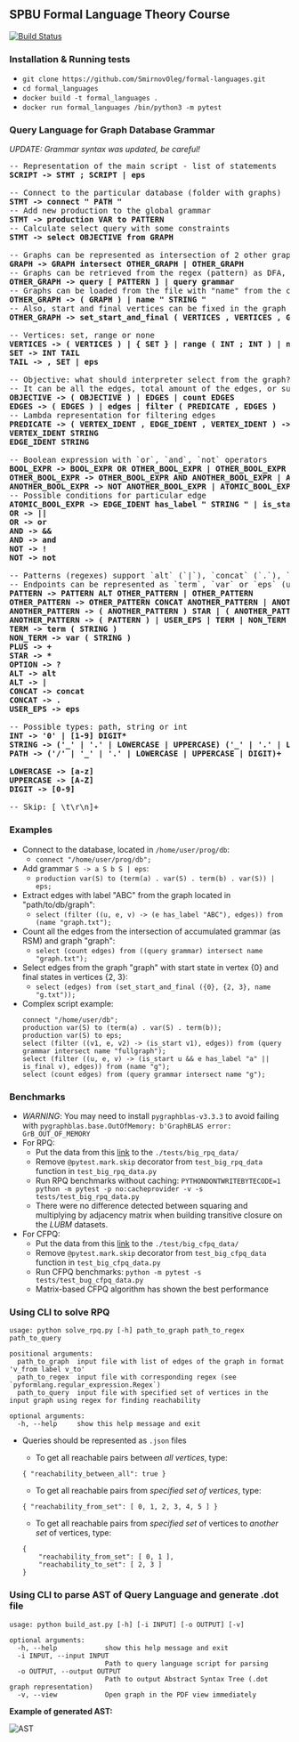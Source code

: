 ## SPBU Formal Language Theory Course

[![Build Status](https://travis-ci.com/SmirnovOleg/formal-languages.svg?branch=master)](https://travis-ci.com/SmirnovOleg/formal-languages)

### Installation & Running tests

 - `git clone https://github.com/SmirnovOleg/formal-languages.git`
 - `cd formal_languages`
 - `docker build -t formal_languages .`
 - `docker run formal_languages /bin/python3 -m pytest`
 
### Query Language for Graph Database Grammar
*UPDATE: Grammar syntax was updated, be careful!*

<pre>
-- Representation of the main script - list of statements
<b>SCRIPT -> STMT ; SCRIPT | eps</b>

-- Connect to the particular database (folder with graphs)
<b>STMT -> connect " PATH "</b>
-- Add new production to the global grammar
<b>STMT -> production VAR to PATTERN</b>
-- Calculate select query with some constraints
<b>STMT -> select OBJECTIVE from GRAPH</b>

-- Graphs can be represented as intersection of 2 other graphs
<b>GRAPH -> GRAPH intersect OTHER_GRAPH | OTHER_GRAPH</b>
-- Graphs can be retrieved from the regex (pattern) as DFA, or from the collected grammar as RSM
<b>OTHER_GRAPH -> query [ PATTERN ] | query grammar</b>
-- Graphs can be loaded from the file with "name" from the connected database
<b>OTHER_GRAPH -> ( GRAPH ) | name " STRING "</b>
-- Also, start and final vertices can be fixed in the graph
<b>OTHER_GRAPH -> set_start_and_final ( VERTICES , VERTICES , GRAPH )</b>

-- Vertices: set, range or none
<b>VERTICES -> ( VERTICES ) | { SET } | range ( INT ; INT ) | none</b>
<b>SET -> INT TAIL</b>
<b>TAIL -> , SET | eps</b>

-- Objective: what should interpreter select from the graph?
-- It can be all the edges, total amount of the edges, or subset of the edges, extracted by filtering another edges
<b>OBJECTIVE -> ( OBJECTIVE ) | EDGES | count EDGES</b>
<b>EDGES -> ( EDGES ) | edges | filter ( PREDICATE , EDGES )</b>
-- Lambda representation for filtering edges
<b>PREDICATE -> ( VERTEX_IDENT , EDGE_IDENT , VERTEX_IDENT ) -> BOOL_EXPR</b>
<b>VERTEX_IDENT STRING</b>
<b>EDGE_IDENT STRING</b>

-- Boolean expression with `or`, `and`, `not` operators
<b>BOOL_EXPR -> BOOL_EXPR OR OTHER_BOOL_EXPR | OTHER_BOOL_EXPR</b>
<b>OTHER_BOOL_EXPR -> OTHER_BOOL_EXPR AND ANOTHER_BOOL_EXPR | ANOTHER_BOOL_EXPR</b>
<b>ANOTHER_BOOL_EXPR -> NOT ANOTHER_BOOL_EXPR | ATOMIC_BOOL_EXPR | ( BOOL_EXPR )</b>
-- Possible conditions for particular edge
<b>ATOMIC_BOOL_EXPR -> EDGE_IDENT has_label " STRING " | is_start VERTEX_IDENT | is_final VERTEX_IDENT</b>
<b>OR -> ||</b>
<b>OR -> or</b>
<b>AND -> &&</b>
<b>AND -> and</b>
<b>NOT -> !</b>
<b>NOT -> not</b>

-- Patterns (regexes) support `alt` (`|`), `concat` (`.`), `*`, `+` and `?` operators
-- Endpoints can be represented as `term`, `var` or `eps` (user's Epsilon)
<b>PATTERN -> PATTERN ALT OTHER_PATTERN | OTHER_PATTERN</b>
<b>OTHER_PATTERN -> OTHER_PATTERN CONCAT ANOTHER_PATTERN | ANOTHER_PATTERN</b>
<b>ANOTHER_PATTERN -> ( ANOTHER_PATTERN ) STAR | ( ANOTHER_PATTERN ) PLUS | ( ANOTHER_PATTERN ) OPTION</b>
<b>ANOTHER_PATTERN -> ( PATTERN ) | USER_EPS | TERM | NON_TERM</b>
<b>TERM -> term ( STRING )</b>
<b>NON_TERM -> var ( STRING )</b>
<b>PLUS -> +</b>
<b>STAR -> *</b>
<b>OPTION -> ?</b>
<b>ALT -> alt</b>
<b>ALT -> |</b>
<b>CONCAT -> concat</b>
<b>CONCAT -> .</b>
<b>USER_EPS -> eps</b>

-- Possible types: path, string or int
<b>INT -> '0' | [1-9] DIGIT*</b>
<b>STRING -> ('_' | '.' | LOWERCASE | UPPERCASE) ('_' | '.' | LOWERCASE | UPPERCASE | DIGIT)*</b>
<b>PATH -> ('/' | '_' | '.' | LOWERCASE | UPPERCASE | DIGIT)+</b>

<b>LOWERCASE -> [a-z] </b>
<b>UPPERCASE -> [A-Z] </b>
<b>DIGIT -> [0-9]</b>

-- Skip: [ \t\r\n]+
</pre>

### Examples 

 - Connect to the database, located in `/home/user/prog/db`:    
   - `connect "/home/user/prog/db";`
 - Add grammar `S -> a S b S | eps`:
   - `production var(S) to (term(a) . var(S) . term(b) . var(S)) | eps;`
 - Extract edges with label "ABC" from the graph located in "path/to/db/graph":
   - `select (filter ((u, e, v) -> (e has_label "ABC"), edges)) from (name "graph.txt");`
 - Count all the edges from the intersection of accumulated grammar (as RSM) and graph "graph":
   - `select (count edges) from ((query grammar) intersect name "graph.txt");`
 - Select edges from the graph "graph" with start state in vertex {0} and final states in vertices {2, 3}:
   - `select (edges) from (set_start_and_final ({0}, {2, 3}, name "g.txt"));`
 - Complex script example:
    ```
    connect "/home/user/db";
    production var(S) to (term(a) . var(S) . term(b));
    production var(S) to eps;
    select (filter ((v1, e, v2) -> (is_start v1), edges)) from (query grammar intersect name "fullgraph");
    select (filter ((u, e, v) -> (is_start u && e has_label "a" || is_final v), edges)) from (name "g");
    select (count edges) from (query grammar intersect name "g");
    ```
 
### Benchmarks

 - *WARNING*: You may need to install `pygraphblas-v3.3.3` to avoid failing with
  `pygraphblas.base.OutOfMemory: b'GraphBLAS error: GrB_OUT_OF_MEMORY`
 - For RPQ:
   - Put the data from this 
   [link](https://drive.google.com/file/d/158g01o2rpdq5eL3Ari8e5SPbbeZTJspr/view?usp=sharing) to the 
   `./tests/big_rpq_data/`
   - Remove `@pytest.mark.skip` decorator from `test_big_rpq_data` function in `test_big_rpq_data.py`
   - Run RPQ benchmarks without caching:
`PYTHONDONTWRITEBYTECODE=1 python -m pytest -p no:cacheprovider -v -s tests/test_big_rpq_data.py`
   - There were no difference detected between squaring and multiplying
 by adjacency matrix when building transitive closure on the *LUBM* datasets. 
 - For CFPQ:
   - Put the data from this 
   [link](https://drive.google.com/file/d/1BkiAFd1rYzPA0uoHo7TQvITvp-j8QVFM/view?usp=sharing) to the 
   `./test/big_cfpq_data/`
   - Remove `@pytest.mark.skip` decorator from `test_big_cfpq_data` function in `test_big_cfpq_data.py`
   - Run CFPQ benchmarks:
`python -m pytest -s tests/test_bug_cfpq_data.py`
   - Matrix-based CFPQ algorithm has shown the best performance 
 
### Using CLI to solve RPQ

```
usage: python solve_rpq.py [-h] path_to_graph path_to_regex path_to_query

positional arguments:
  path_to_graph  input file with list of edges of the graph in format 'v_from label v_to'
  path_to_regex  input file with corresponding regex (see `pyformlang.regular_expression.Regex`)
  path_to_query  input file with specified set of vertices in the input graph using regex for finding reachability

optional arguments:
  -h, --help     show this help message and exit

```

 - Queries should be represented as `.json` files
 
   - To get all reachable pairs between *all vertices*, type:
    ```
    { "reachability_between_all": true }
    ```
   - To get all reachable pairs from *specified set of vertices*, type:
    ```
    { "reachability_from_set": [ 0, 1, 2, 3, 4, 5 ] }
    ```
   - To get all reachable pairs from *specified set* of vertices to *another set* of vertices, type:
    ```
    {
        "reachability_from_set": [ 0, 1 ],
        "reachability_to_set": [ 2, 3 ]
    }
    ```

### Using CLI to parse AST of Query Language and generate .dot file

```
usage: python build_ast.py [-h] [-i INPUT] [-o OUTPUT] [-v]

optional arguments:
  -h, --help            show this help message and exit
  -i INPUT, --input INPUT
                        Path to query language script for parsing
  -o OUTPUT, --output OUTPUT
                        Path to output Abstract Syntax Tree (.dot graph representation)
  -v, --view            Open graph in the PDF view immediately

```
**Example of generated AST:**

<img src="https://i.ibb.co/tBcQ9WQ/image.png" alt="AST">
